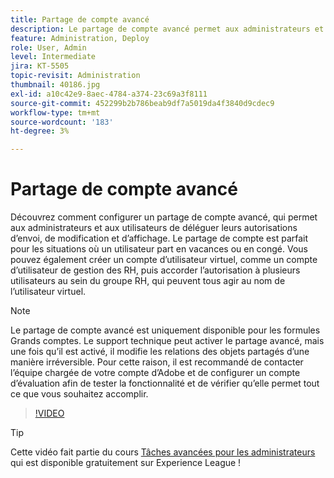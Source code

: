 ```yaml
---
title: Partage de compte avancé
description: Le partage de compte avancé permet aux administrateurs et aux utilisateurs de déléguer leurs autorisations d’envoi, de modification et d’affichage
feature: Administration, Deploy
role: User, Admin
level: Intermediate
jira: KT-5505
topic-revisit: Administration
thumbnail: 40186.jpg
exl-id: a10c42e9-8aec-4784-a374-23c69a3f8111
source-git-commit: 452299b2b786beab9df7a5019da4f3840d9cdec9
workflow-type: tm+mt
source-wordcount: '183'
ht-degree: 3%

---
```


# Partage de compte avancé

Découvrez comment configurer un partage de compte avancé, qui permet aux administrateurs et aux utilisateurs de déléguer leurs autorisations d’envoi, de modification et d’affichage. Le partage de compte est parfait pour les situations où un utilisateur part en vacances ou en congé. Vous pouvez également créer un compte d’utilisateur virtuel, comme un compte d’utilisateur de gestion des RH, puis accorder l’autorisation à plusieurs utilisateurs au sein du groupe RH, qui peuvent tous agir au nom de l’utilisateur virtuel.

>[!NOTE]
>
>Le partage de compte avancé est uniquement disponible pour les formules Grands comptes. Le support technique peut activer le partage avancé, mais une fois qu’il est activé, il modifie les relations des objets partagés d’une manière irréversible. Pour cette raison, il est recommandé de contacter l’équipe chargée de votre compte d’Adobe et de configurer un compte d’évaluation afin de tester la fonctionnalité et de vérifier qu’elle permet tout ce que vous souhaitez accomplir.

>[!VIDEO](https://video.tv.adobe.com/v/40186?quality=12&learn=on&hidetitle=true)

>[!TIP]
>
>Cette vidéo fait partie du cours [Tâches avancées pour les administrateurs](https://experienceleague.adobe.com/?recommended=Sign-A-1-2020.1) qui est disponible gratuitement sur Experience League !
